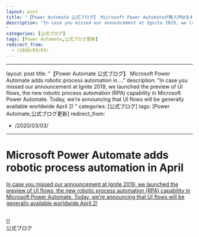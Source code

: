 ```yaml
---
layout: post
title: "【Power Automate 公式ブログ】 Microsoft Power Automateが無人PRAを4月に追加"
description: "In case you missed our announcement at Ignite 2019, we launched the preview of UI flows, the new robotic process automation (RPA) capability in Microsoft Power Automate. Today, we&#8217;re announcing that UI flows will be generally available worldwide April 2!
"
categories: [公式ブログ]
tags: [Power Automate,公式ブログ更新]
redirect_from:
  - /2020/03/03/
---
```

---
layout: post
title: "【Power Automate 公式ブログ】 Microsoft Power Automate adds robotic process automation in ..."
description: "In case you missed our announcement at Ignite 2019, we launched the preview of UI flows, the new robotic process automation (RPA) capability in Microsoft Power Automate. Today, we&#8217;re announcing that UI flows will be generally available worldwide April 2!
"
categories: [公式ブログ]
tags: [Power Automate,公式ブログ更新]
redirect_from:
  - /2020/03/03/
---

# Microsoft Power Automate adds robotic process automation in April

[In case you missed our announcement at Ignite 2019, we launched the preview of UI flows, the new robotic process automation (RPA) capability in Microsoft Power Automate. Today, we&#8217;re announcing that UI flows will be generally available worldwide April 2!
](https://flow.microsoft.com/ja-jp/blog/microsoft-power-automate-adds-robotic-process-automation-in-april/)

<br>
[]


<br>
公式ブログ